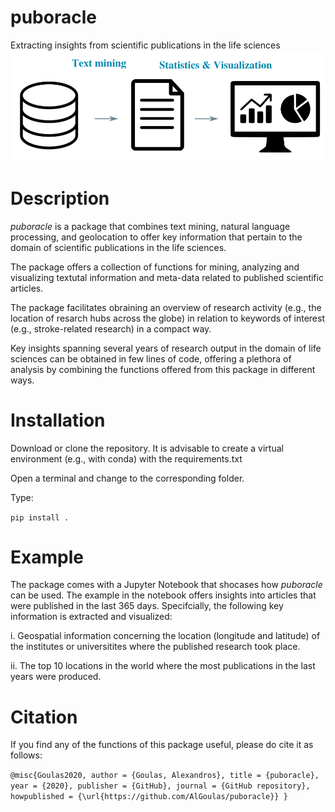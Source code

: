 # puboracle
Extracting insights from scientific publications in the life sciences
![puboracle](puboracle.png)

# Description
*puboracle* is a package that combines text mining, natural language processing, and geolocation to offer key information that pertain to the domain of scientific publications in the life sciences. 

The package offers a collection of functions for mining, analyzing and visualizing textutal information and meta-data related to published scientific articles.

The package facilitates obraining an overview of research activity (e.g., the location of resarch hubs across the globe) in relation to keywords of interest (e.g., stroke-related research) in a compact way.

Key insights spanning several years of research output in the domain of life sciences can be obtained in few lines of code, offering a plethora of analysis by combining the functions offered from this package in different ways.

# Installation

Download or clone the repository. It is advisable to create a virtual environment (e.g., with conda) with the requirements.txt

Open a terminal and change to the corresponding folder. 

Type:

`
pip install .
`

# Example
The package comes with a Jupyter Notebook that shocases how *puboracle* can be used. The example in the notebook offers insights into articles that were published in the last 365 days. Specifcially, the following key information is extracted and visualized:

i. Geospatial information concerning the location (longitude and latitude) of the institutes or universitites where the published research took place. 

ii. The top 10 locations in the world where the most publications in the last years were produced.

# Citation
If you find any of the functions of this package useful, please do cite it as follows:

`
@misc{Goulas2020,
  author = {Goulas, Alexandros},
  title = {puboracle},
  year = {2020},
  publisher = {GitHub},
  journal = {GitHub repository},
  howpublished = {\url{https://github.com/AlGoulas/puboracle}}
}
`



